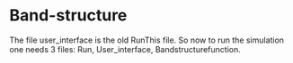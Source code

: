 # Band-structure
The file user_interface is the old RunThis file. So now to run the simulation one needs 3 files: Run, User_interface, Bandstructurefunction. 
